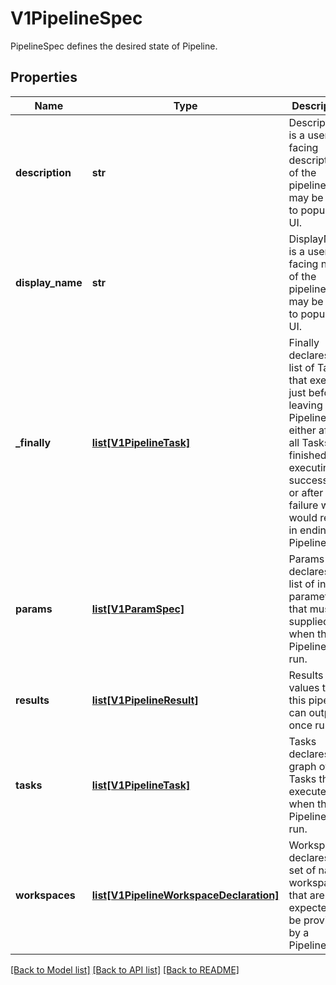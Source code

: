 # V1PipelineSpec

PipelineSpec defines the desired state of Pipeline.
## Properties
Name | Type | Description | Notes
------------ | ------------- | ------------- | -------------
**description** | **str** | Description is a user-facing description of the pipeline that may be used to populate a UI. | [optional] 
**display_name** | **str** | DisplayName is a user-facing name of the pipeline that may be used to populate a UI. | [optional] 
**_finally** | [**list[V1PipelineTask]**](V1PipelineTask.md) | Finally declares the list of Tasks that execute just before leaving the Pipeline i.e. either after all Tasks are finished executing successfully or after a failure which would result in ending the Pipeline | [optional] 
**params** | [**list[V1ParamSpec]**](V1ParamSpec.md) | Params declares a list of input parameters that must be supplied when this Pipeline is run. | [optional] 
**results** | [**list[V1PipelineResult]**](V1PipelineResult.md) | Results are values that this pipeline can output once run | [optional] 
**tasks** | [**list[V1PipelineTask]**](V1PipelineTask.md) | Tasks declares the graph of Tasks that execute when this Pipeline is run. | [optional] 
**workspaces** | [**list[V1PipelineWorkspaceDeclaration]**](V1PipelineWorkspaceDeclaration.md) | Workspaces declares a set of named workspaces that are expected to be provided by a PipelineRun. | [optional] 

[[Back to Model list]](../README.md#documentation-for-models) [[Back to API list]](../README.md#documentation-for-api-endpoints) [[Back to README]](../README.md)


